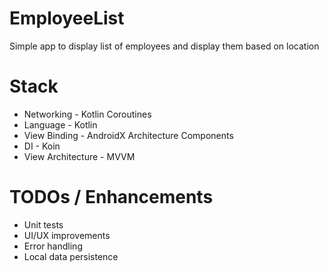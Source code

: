 # EmployeeList
Simple app to display list of employees and display them based on location

# Stack
- Networking - Kotlin Coroutines
- Language - Kotlin
- View Binding - AndroidX Architecture Components
- DI - Koin
- View Architecture - MVVM

# TODOs / Enhancements
- Unit tests
- UI/UX improvements
- Error handling
- Local data persistence
